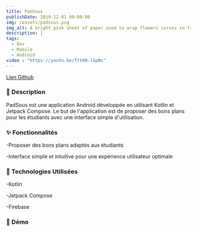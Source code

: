 ```yaml
---
title: PadSous
publishDate: 2019-12-01 00:00:00
img: /assets/padsous.png
img_alt: A bright pink sheet of paper used to wrap flowers curves in front of rich blue background
description: |
tags:
  - Dev
  - Mobile
  - Android
video : "https://youtu.be/fttH9-lGpNs"
---
```


<a href = "https://github.com/NoahRazzaq/PadSou"> Lien Github </a>

### 📄 Description

PadSous est une application Android développée en utilisant Kotlin et Jetpack Compose. Le but de l'application est de proposer des bons plans pour les étudiants avec une interface simple d'utilisation.

### ✨ Fonctionnalités

-Proposer des bons plans adaptés aux étudiants

-Interface simple et intuitive pour une expérience utilisateur optimale

### 🔧 Technologies Utilisées

-Kotlin

-Jetpack Compose

-Firebase

### 🎥 Démo